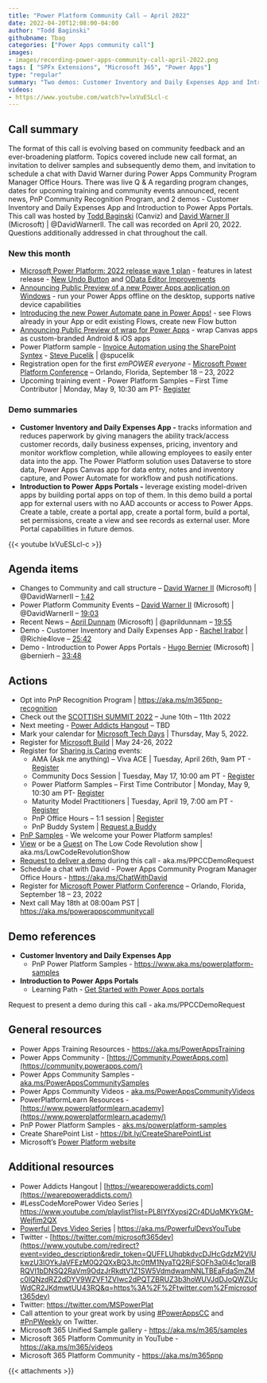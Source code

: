 ```yaml
---
title: "Power Platform Community Call – April 2022"
date: 2022-04-20T12:08:00-04:00
author: "Todd Baginski"
githubname: Tbag
categories: ["Power Apps community call"]
images:
- images/recording-power-apps-community-call-april-2022.png
tags: [ "SPFx Extensions", "Microsoft 365", "Power Apps"]
type: "regular"
summary: "Two demos: Customer Inventory and Daily Expenses App and Introduction to Power Apps Portals.   Changes to Community and call structure, Power Platform Community events, recent news – five items.  Register for Power Platform Samples – First Time Contributor May 9th."
videos:
- https://www.youtube.com/watch?v=lxVuESLcl-c
---
```



## Call summary

The format of this call is evolving based on community feedback and an
ever-broadening platform. Topics covered include new call format, an invitation
to deliver samples and subsequently demo them, and invitation to schedule a chat
with David Warner during Power Apps Community Program Manager Office Hours.
There was live Q & A regarding program changes, dates for upcoming training and
community events announced, recent news, PnP Community Recognition Program, and
2 demos - Customer Inventory and Daily Expenses App and Introduction to Power
Apps Portals. This call was hosted by [Todd
Baginski](http://twitter.com/toddbaginski) (Canviz) and [David Warner
II](http://twitter.com/DavidWarnerII) (Microsoft) \| @DavidWarnerII. The call
was recorded on April 20, 2022. Questions additionally addressed in chat
throughout the call.

### New this month

* [Microsoft Power Platform: 2022 release wave 1
    plan](https://docs.microsoft.com/power-platform-release-plan/2022wave1/) -
    features in latest release - [New Undo
    Button](https://docs.microsoft.com/power-platform-release-plan/2022wave1/power-automate/undo-feature-cloud-designer)
    and [OData Editor
    Improvements](https://docs.microsoft.com/power-platform-release-plan/2022wave1/power-automate/odata-editor-improvements-cloud-flows)
* [Announcing Public Preview of a new Power Apps application on
    Windows](https://powerapps.microsoft.com/blog/announcing-public-preview-of-a-new-power-apps-application-on-windows/)
    \- run your Power Apps offline on the desktop, supports native device
    capabilities
* [Introducing the new Power Automate pane in Power
    Apps!](https://powerapps.microsoft.com/blog/introducing-the-new-power-automate-pane-in-power-apps/)
    \- see Flows already in your App or edit existing Flows, create new Flow
    button
* [Announcing Public Preview of wrap for Power
    Apps](https://powerapps.microsoft.com/blog/announcing-public-preview-of-wrap-for-power-apps/)
    \- wrap Canvas apps as custom-branded Android & iOS apps
* Power Platform sample - [Invoice Automation using the SharePoint
    Syntex](https://github.com/Spucelik/syntex-samples/tree/main/models/Invoice%20Processing)
    \- [Steve Pucelik](http://twitter.com/spucelik) \| @spucelik
* Registration open for the first *emPOWER everyone* - [Microsoft Power
    Platform Conference](https://powerplatformconf.com/#!/) – Orlando, Florida,
    September 18 – 23, 2022
* Upcoming training event - Power Platform Samples – First Time Contributor \|
    Monday, May 9, 10:30 am PT-
    [Register](https://forms.office.com/pages/responsepage.aspx?id=KtIy2vgLW0SOgZbwvQuRaXDXyCl9DkBHq4A2OG7uLpdUMTFJWFFGVUxBNUFZQjZWRUdaOE5BMFkwNS4u)

### Demo summaries

* **Customer Inventory and Daily Expenses App -** tracks information and
    reduces paperwork by giving managers the ability track/access customer
    records, daily business expenses, pricing, inventory and monitor workflow
    completion, while allowing employees to easily enter data into the app. The
    Power Platform solution uses Dataverse to store data, Power Apps Canvas app
    for data entry, notes and inventory capture, and Power Automate for workflow
    and push notifications.
* **Introduction to Power Apps Portals -** leverage existing model-driven apps
    by building portal apps on top of them. In this demo build a portal app for
    external users with no AAD accounts or access to Power Apps. Create a table,
    create a portal app, create a portal form, build a portal, set permissions,
    create a view and see records as external user. More Portal capabilities in
    future demos.

{{< youtube lxVuESLcl-c >}}

## Agenda items

* Changes to Community and call structure – [David Warner
    II](http://twitter.com/DavidWarnerII) (Microsoft) \| @DavidWarnerII –
    [1:42](https://youtu.be/lxVuESLcl-c?t=102)
* Power Platform Community Events – [David Warner
    II](http://twitter.com/DavidWarnerII) (Microsoft) \| @DavidWarnerII –
    [19:03](https://youtu.be/lxVuESLcl-c?t=1143)
* Recent News – [April Dunnam](http://twitter.com/aprildunnam) (Microsoft) \|
    @aprildunnam – [19:55](https://youtu.be/lxVuESLcl-c?t=1195)
* Demo - Customer Inventory and Daily Expenses App - [Rachel
    Irabor](http://twitter.com/Richie4love) \| @Richie4love –
    [25:42](https://youtu.be/lxVuESLcl-c?t=1542)
* Demo - Introduction to Power Apps Portals - [Hugo
    Bernier](http://twitter.com/bernierh) (Microsoft) \| @bernierh –
    [33:48](https://youtu.be/lxVuESLcl-c?t=2028)

## Actions

* Opt into PnP Recognition Program \| <https://aka.ms/m365pnp-recognition>
* Check out the [SCOTTISH SUMMIT 2022](https://scottishsummit.com/) – June
    10th – 11th 2022
* Next meeting - [Power Addicts Hangout](https://wearepoweraddicts.com/) – TBD
* Mark your calendar for [Microsoft Tech Days](https://aka.ms/techdays/m365)
    \| Thursday, May 5, 2022.
* Register for [Microsoft Build](https://mybuild.microsoft.com/) \| May 24-26,
    2022
* Register for [Sharing is Caring](https://pnp.github.io/sharing-is-caring/)
    events:
    * AMA (Ask me anything) – Viva ACE \| Tuesday, April 26th, 9am PT -
        [Register](https://forms.microsoft.com/pages/responsepage.aspx?id=KtIy2vgLW0SOgZbwvQuRaXDXyCl9DkBHq4A2OG7uLpdUMkhOOUY2U1QwVElZV0tPQzUyVVQ5RFdKWC4u)
    * Community Docs Session \| Tuesday, May 17, 10:00 am PT -
        [Register](https://forms.microsoft.com/pages/responsepage.aspx?id=KtIy2vgLW0SOgZbwvQuRaXDXyCl9DkBHq4A2OG7uLpdUOUdFR0U1STdGS0lXUDA2Sk1YSE1WMEtHSy4u)
    * Power Platform Samples – First Time Contributor \| Monday, May 9, 10:30
        am PT-
        [Register](https://forms.office.com/pages/responsepage.aspx?id=KtIy2vgLW0SOgZbwvQuRaXDXyCl9DkBHq4A2OG7uLpdUMTFJWFFGVUxBNUFZQjZWRUdaOE5BMFkwNS4u)
    * Maturity Model Practitioners \| Tuesday, April 19, 7:00 am PT -
        [Register](https://forms.office.com/Pages/ResponsePage.aspx?id=KtIy2vgLW0SOgZbwvQuRaXDXyCl9DkBHq4A2OG7uLpdUODY3NVRFQ0E4SFg5WlI1TU83WFJQRklZSy4u)
    * PnP Office Hours – 1:1 session \|
        [Register](https://outlook.office365.com/owa/calendar/PnPSharingisCaring@warner.digital/bookings/)
    * PnP Buddy System \| [Request a
        Buddy](https://forms.office.com/Pages/ResponsePage.aspx?id=KtIy2vgLW0SOgZbwvQuRaXDXyCl9DkBHq4A2OG7uLpdUMjRRUVg4NElZUUJLTEY1TVVSVDJFRFpLRS4u)
* [PnP Samples](https://aka.ms/powerplatform-samples) - We welcome your Power
    Platform samples!
* [View](https://aka.ms/LowCodeRevolutionShow) or be a
    [Guest](https://aka.ms/LowCodeRevolutionGuest) on The Low Code
    Revolution show \| aka.ms/LowCodeRevolutionShow
* [Request to deliver a
    demo](https://customervoice.microsoft.com/Pages/ResponsePage.aspx?id=v4j5cvGGr0GRqy180BHbR02h_1H9_XFFp4etSzu5JxFUN0JZTFNDSDRJVVJGTkxHVzcxRDJWM01RWi4u)
    during this call - aka.ms/PPCCDemoRequest
* Schedule a chat with David - Power Apps Community Program Manager Office
    Hours - <https://aka.ms/ChatWithDavid>
* Register for [Microsoft Power Platform
    Conference](https://powerplatformconf.com/#!/) – Orlando, Florida, September
    18 – 23, 2022
* Next call May 18th at 08:00am PST \| <https://aka.ms/powerappscommunitycall>


## Demo references

* **Customer Inventory and Daily Expenses App**
    * PnP Power Platform Samples - <https://www.aka.ms/powerplatform-samples>
* **Introduction to Power Apps Portals**
    * Learning Path - [Get Started with Power Apps
        portals](https://docs.microsoft.com/learn/paths/get-started-power-apps-portals/)

Request to present a demo during this call - aka.ms/PPCCDemoRequest

## General resources

* Power Apps Training Resources - <https://aka.ms/PowerAppsTraining>
* Power Apps Community -
    [https://Community.PowerApps.com](https://community.powerapps.com/)
* Power Apps Community Samples -
    [aka.ms/PowerAppsCommunitySamples](https://aka.ms/PowerAppsCommunitySamples)
* Power Apps Community Videos -
    [aka.ms/PowerAppsCommunityVideos](https://aka.ms/PowerAppsCommunityVideos)
* PowerPlatformLearn Resources -
    [https://www.powerplatformlearn.academy](https://www.powerplatformlearn.academy/)
* PnP Power Platform Samples -
    [aks.ms/powerplatform-samples](https://www.aks.ms/powerplatform-samples)
* Create SharePoint List - <https://bit.ly/CreateSharePointList>
* Microsoft’s [Power Platform website](https://powerplatform.microsoft.com/)

## Additional resources

* Power Addicts Hangout \|
    [https://wearepoweraddicts.com](https://wearepoweraddicts.com/)
* \#LessCodeMorePower Video Series \|
    <https://www.youtube.com/playlist?list=PL8IYfXypsj2Cr4DUqMKYkGM-Wejfim2QX>
* [Powerful Devs Video Series](https://aka.ms/PowerfulDevsYouTube) \|
    <https://aka.ms/PowerfulDevsYouTube>
* Twitter -
    [https://twitter.com/microsoft365dev](https://www.youtube.com/redirect?event=video_description&redir_token=QUFFLUhqbkdvcDJHcGdzM2VIUkwzU3lOYkJaVFEzM0Q2QXxBQ3Jtc0ttM1NyaTQ2RjFSOFh3a0l4c1pralBRQVI1bDNSQ2RaVm9OdzJrRkdtV1Z1SW5VdmdwamNNLTBEaFdaSmZMc0lQNzdRZ2dDYV9WZVF1ZVIwc2dPQTZBRUZ3b3hoWUVJdDJoQWZUcWdCR2JKdmwtUU43RQ&q=https%3A%2F%2Ftwitter.com%2Fmicrosoft365dev)​
* Twitter: <https://twitter.com/MSPowerPlat>
* Call attention to your great work by using
    [\#PowerAppsCC](https://twitter.com/hashtag/PowerAppsCC?src=hashtag_click)
    and [\#PnPWeekly](https://twitter.com/hashtag/PnPWeekly?src=hashtag_click)
    on Twitter.
* Microsoft 365 Unified Sample gallery - <https://aka.ms/m365/samples>
* Microsoft 365 Platform Community in YouTube - <https://aka.ms/m365/videos>
* Microsoft 365 Platform Community - <https://aka.ms/m365pnp>

{{< attachments >}}
